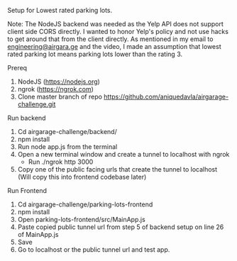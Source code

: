 Setup for Lowest rated parking lots.

Note: The NodeJS backend was needed as the Yelp API does not support client side CORS directly. I wanted to honor Yelp's policy and not use hacks to get around that from the client directly. As mentioned in my email to engineering@airgara.ge and the video, I made an assumption that lowest rated parking lot means parking lots lower than the rating 3.

Prereq
1. NodeJS (https://nodejs.org)
2. ngrok (https://ngrok.com)
3. Clone master branch of repo https://github.com/aniquedavla/airgarage-challenge.git  

Run backend 
1. Cd airgarage-challenge/backend/
2. npm install 
3. Run node app.js from the terminal
4. Open a new terminal window and create a tunnel to localhost with ngrok
	- Run ./ngrok http 3000 
5. Copy one of the public facing urls that create the tunnel to localhost (Will copy this into frontend codebase later)

Run Frontend
1. Cd airgarage-challenge/parking-lots-frontend
2. npm install 
3. Open parking-lots-frontend/src/MainApp.js
4. Paste copied public tunnel url from step 5 of backend setup on line 26 of MainApp.js
5. Save 
6. Go to localhost or the public tunnel url and test app. 

